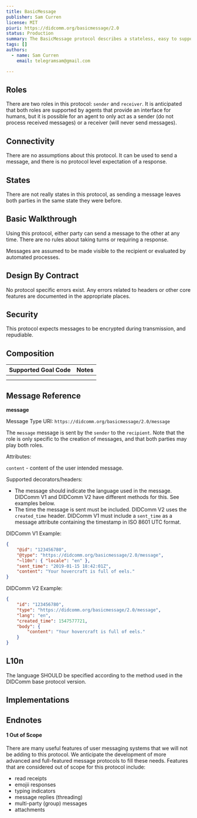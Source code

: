 ```yaml
---
title: BasicMessage
publisher: Sam Curren
license: MIT
piuri: https://didcomm.org/basicmessage/2.0
status: Production
summary: The BasicMessage protocol describes a stateless, easy to support user message protocol. It has a single message type used to communicate.
tags: []
authors:
  - name: Sam Curren
    email: telegramsam@gmail.com

---
```


## Roles

There are two roles in this protocol: `sender` and `receiver`. It is anticipated that both roles are supported by agents that provide an interface for humans, but it is possible for an agent to only act as a sender (do not process received messages) or a receiver (will never send messages).

## Connectivity

There are no assumptions about this protocol. It can be used to send a message, and there is no protocol level expectation of a response.

## States

There are not really states in this protocol, as sending a message leaves both parties in the same state they were before.

## Basic Walkthrough

Using this protocol, either party can send a message to the other at any time. There are no rules about taking turns or requiring a response.

Messages are assumed to be made visible to the recipient or evaluated by automated processes.

## Design By Contract

No protocol specific errors exist. Any errors related to headers or other core features are documented in the appropriate places.

## Security

This protocol expects messages to be encrypted during transmission, and repudiable. 

## Composition

Supported Goal Code | Notes
--- | ---
                     |       
                     |       



## Message Reference

**message**

Message Type URI: `https://didcomm.org/basicmessage/2.0/message`

The `message` message is sent by the `sender` to the `recipient`. Note that the role is only specific to the creation of messages, and that both parties may play both roles.

Attributes:

`content` - content of the user intended message.

Supported decorators/headers:

- The message should indicate the language used in the message. DIDComm V1 and DIDComm V2 have different methods for this. See examples below.
- The time the message is sent must be included. DIDComm V2 uses the `created_time` header. DIDComm V1 must include a `sent_time` as a message attribute containing the timestamp in ISO 8601 UTC format.

DIDComm V1 Example:

```json
{
    "@id": "123456780",
    "@type": "https://didcomm.org/basicmessage/2.0/message",
    "~l10n": { "locale": "en" },
    "sent_time": "2019-01-15 18:42:01Z",
    "content": "Your hovercraft is full of eels."
}
```

DIDComm V2 Example:

```json
{
    "id": "123456780",
    "type": "https://didcomm.org/basicmessage/2.0/message",
    "lang": "en",
    "created_time": 1547577721,
    "body": {
        "content": "Your hovercraft is full of eels."
    }
}
```

## L10n

The language  SHOULD be specified according to the method used in the DIDComm base protocol version.

## Implementations

## Endnotes

#### 1 Out of Scope
There are many useful features of user messaging systems that we will not be adding to this protocol. We anticipate the development of more advanced and full-featured message protocols to fill these needs. Features that are considered out of scope for this protocol include:

- read receipts
- emojii responses
- typing indicators
- message replies (threading)
- multi-party (group) messages
- attachments